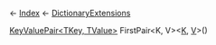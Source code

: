 ← [Index](Api-Index) ← [DictionaryExtensions](System.Collections.Generic.DictionaryExtensions)

[KeyValuePair<TKey, TValue>](System.Collections.Generic.KeyValuePair`2) FirstPair<K, V><[K](), [V]()>()